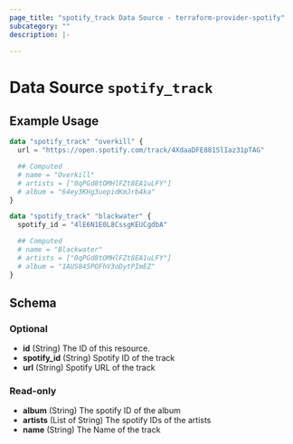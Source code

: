 ```yaml
---
page_title: "spotify_track Data Source - terraform-provider-spotify"
subcategory: ""
description: |-
  
---
```


# Data Source `spotify_track`



## Example Usage

```terraform
data "spotify_track" "overkill" {
  url = "https://open.spotify.com/track/4XdaaDFE881SlIaz31pTAG"

  ## Computed
  # name = "Overkill"
  # artists = ["0qPGd8tOMHlFZt8EA1uLFY"]
  # album = "64ey3KHg3uepidKmJrb4ka"
}

data "spotify_track" "blackwater" {
  spotify_id = "4lE6N1E0L8CssgKEUCgdbA"

  ## Computed
  # name = "Blackwater"
  # artists = ["0qPGd8tOMHlFZt8EA1uLFY"]
  # album = "1AUS845POFhV3oDytPImEZ"
}
```

## Schema

### Optional

- **id** (String) The ID of this resource.
- **spotify_id** (String) Spotify ID of the track
- **url** (String) Spotify URL of the track

### Read-only

- **album** (String) The spotify ID of the album
- **artists** (List of String) The spotify IDs of the artists
- **name** (String) The Name of the track


